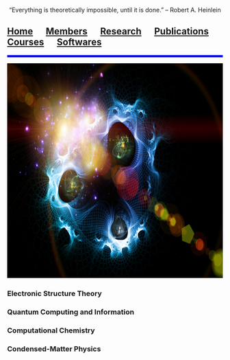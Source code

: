 <p align="center">
“Everything is theoretically impossible, until it is done.” – Robert A. Heinlein
</p>

## [**Home**](index.md)<img src="test_space.png" width="30" height="1">[Members](members.md)<img src="test_space.png" width="30" height="1">[Research](research.md)<img src="test_space.png" width="30" height="1">[Publications](Publications)<img src="test_space.png" width="30" height="1">[Courses](courses.md)<img src="test_space.png" width="30" height="1">[Softwares](softwares.md)

<hr style="border:2px solid blue">
<p align="center">
<img src="test.jpg" width="750" height="500">
</p>

### **Electronic Structure Theory**
### **Quantum Computing and Information**
### **Computational Chemistry**
### **Condensed-Matter Physics**

